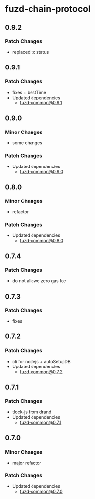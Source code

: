 # fuzd-chain-protocol

## 0.9.2

### Patch Changes

- replaced tx status

## 0.9.1

### Patch Changes

- fixes + bestTime
- Updated dependencies
  - fuzd-common@0.9.1

## 0.9.0

### Minor Changes

- some changes

### Patch Changes

- Updated dependencies
  - fuzd-common@0.9.0

## 0.8.0

### Minor Changes

- refactor

### Patch Changes

- Updated dependencies
  - fuzd-common@0.8.0

## 0.7.4

### Patch Changes

- do not allowe zero gas fee

## 0.7.3

### Patch Changes

- fixes

## 0.7.2

### Patch Changes

- cli for nodejs + autoSetupDB
- Updated dependencies
  - fuzd-common@0.7.2

## 0.7.1

### Patch Changes

- tlock-js from drand
- Updated dependencies
  - fuzd-common@0.7.1

## 0.7.0

### Minor Changes

- major refactor

### Patch Changes

- Updated dependencies
  - fuzd-common@0.7.0
